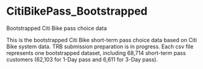 # CitiBikePass_Bootstrapped
Bootstrapped Citi Bike pass choice data

This is the bootstrapped Citi Bike short-term pass choice data based on Citi Bike system data.
TRB submission preparation is in progress.
Each csv file represents one bootstrapped dataset, including 68,714 short-term pass customers (62,103 for 1-Day pass and 6,611 for 3-Day pass).

